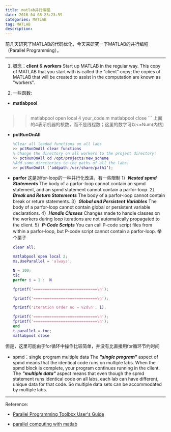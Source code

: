 ```yaml
---
title: matlab并行编程
date: 2016-04-08 23:23:59
categories: MATLAB
tag: MATLAB
description:
---
```


前几天研究了MATLAB的代码优化，今天来研究一下MATLAB的并行编程（Parallel Programming）。

-----------------------------------
1. 概念：**client** & **workers**
Start up MATLAB in the regular way. This copy of MATLAB that you start with is called the "client" copy; the copies of MATLAB that will be created to assist in the computation are known as "workers".

2. 一些函数: 
- **matlabpool**

	```matlab
>>matlabpool open local 4
>>your_code.m
>>matlabpool close
	```
上面的4表示机器的核数，而不是线程数；这里的数字可以<=Num(内核)

- **pctRunOnAll**

	```matlab
	%Clear all loaded functions on all labs
	>> pctRunOnAll clear functions 
	% Change the directory on all workers to the project directory:
	>> pctRunOnAll cd /opt/projects/new_scheme
	%Add some directories to the paths of all the labs:
	>> pctRunOnAll (‘addpath /usr/share/path1’);
	```

- **parfor**
这是对for-loop的一种并行化改进，有一些限制
	1）***Nested spmd Statements***
		The body of a parfor-loop cannot contain an spmd statement, and an spmd statement cannot contain a parfor-loop.
	2）***Break and Return Statements***
		The body of a parfor-loop cannot contain break or return statements.
	3）***Global and Persistent Variables***
		The body of a parfor-loop cannot contain global or persistent variable declarations.
	4）***Handle Classes***
		Changes made to handle classes on the workers during loop iterations are not automatically propagated to the client.
	5）***P-Code Scripts***
	You can call P-code script files from within a parfor-loop, but P-code script cannot contain a parfor-loop.
	举个栗子
	
	``` 	matlab
	clear all;

	matlabpool open local 2;
	ms.UseParallel = 'always';

	N = 100;
	tic
	parfor i = 1 :  N

	fprintf('============================\n');
	
	fprintf('============================\n');
    
    fprintf('Iteration Order no = %2d\n', i);
    
    fprintf('============================\n');
    fprintf('============================\n');
	end
	t_parallel = toc;
	matlabpool close
	```
但是，这里可能由于for循环中操作比较简单，并没有比直接用for循环节约时间

- spmd：single program multiple data
The ***"single program"*** aspect of spmd means that the identical code runs on multiple labs. When the spmd block is complete, your program continues running in the client.
The ***"multiple data"*** aspect means that even though the spmd statement runs identical code on all labs, each lab can have different, unique data for that code. So multiple data sets can be accommodated by multiple labs.

---------------------------------
Reference:

- [Parallel Programming Toolbox User's Guide](http://www.lsta.upmc.fr/documentation/distcomp.pdf)

- [parallel computing with matlab](http://hpc.kfupm.edu.sa/Documentation/MATLAB%20PARALLEL.pdf)